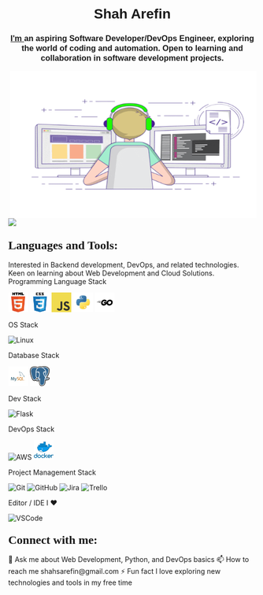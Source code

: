<!-- Header Section -->
<h1 align="center"><font face="Arial">Shah Arefin</font></h1>
<h3 align="center"><font face="Arial"><a href="https://www.linkedin.com/in/shahsarefin/" target="_blank" rel="noreferrer">I'm </a> an aspiring Software Developer/DevOps Engineer, exploring the world of coding and automation. Open to learning and collaboration in software development projects.</font></h3>
<!-- GIF -->
<img align="right" height="300" width="500" src="https://raw.githubusercontent.com/mikonoid/mikonoid/main/images/gifs/coder3.gif" />
<img src="https://user-images.githubusercontent.com/74038190/212284115-f47cd8ff-2ffb-4b04-b5bf-4d1c14c0247f.gif" />
<!-- Languages and Tools Section -->
<h3 align="left"><font size="+2" face="Verdana">Languages and Tools:</font></h3>
Interested in Backend development, DevOps, and related technologies.
Keen on learning about Web Development and Cloud Solutions.
Programming Language Stack
<p align="left">
  <img src="https://raw.githubusercontent.com/github/explore/main/topics/html/html.png" alt="HTML" title="HTML" width="40" height="40"/>
  <img src="https://raw.githubusercontent.com/github/explore/main/topics/css/css.png" alt="CSS" title="CSS" width="40" height="40"/>
  <img src="https://raw.githubusercontent.com/github/explore/main/topics/javascript/javascript.png" alt="JavaScript" title="JavaScript" width="40" height="40"/>
  <img src="https://raw.githubusercontent.com/github/explore/main/topics/python/python.png" alt="Python" title="Python" width="40" height="40"/>
  <img src="https://raw.githubusercontent.com/github/explore/main/topics/go/go.png" alt="Go" title="Go" width="40" height="40"/>
</p>
OS Stack
<p align="left">
  <img src="https://brandlogos.net/wp-content/uploads/2020/03/Linux-logo.png" alt="Linux" title="Linux" width="40" height="40"/>
  <!-- Placeholder for other OS logos -->
</p>
Database Stack
<p align="left">
  <img src="https://raw.githubusercontent.com/github/explore/main/topics/mysql/mysql.png" alt="MySQL" title="MySQL" width="40" height="40"/>
  <img src="https://raw.githubusercontent.com/github/explore/main/topics/postgresql/postgresql.png" alt="PostgreSQL" title="PostgreSQL" width="40" height="40"/>
  <!-- Placeholder for other Database logos -->
</p>
Dev Stack
<p align="left">
  <img src="https://www.vectorlogo.zone/logos/pocoo_flask/pocoo_flask-icon.svg" alt="Flask" title="Flask" width="40" height="40"/>
  <!-- Placeholder for other Dev Stack logos -->
</p>
DevOps Stack
<p align="left">
  <img src="https://www.vectorlogo.zone/logos/amazon_aws/amazon_aws-icon.svg" alt="AWS" title="AWS" width="40" height="40"/>
  <img src="https://raw.githubusercontent.com/github/explore/main/topics/docker/docker.png" alt="Docker" title="Docker" width="40" height="40"/>
  <!-- Placeholder for other DevOps Stack logos -->
</p>
Project Management Stack
<p align="left">
  <img src="https://www.vectorlogo.zone/logos/git-scm/git-scm-icon.svg" alt="Git" title="Git" width="40" height="40"/>
  <img src="https://www.vectorlogo.zone/logos/github/github-icon.svg" alt="GitHub" title="GitHub" width="40" height="40"/>
  <img src="https://www.vectorlogo.zone/logos/atlassian_jira/atlassian_jira-icon.svg" alt="Jira" title="Jira" width="40" height="40"/>
  <img src="https://www.vectorlogo.zone/logos/trello/trello-icon.svg" alt="Trello" title="Trello" width="40" height="40"/>
</p>
Editor / IDE I ♥
<p align="left">
  <img src="https://www.vectorlogo.zone/logos/visualstudio_code/visualstudio_code-icon.svg" alt="VSCode" title="VSCode" width="40" height="40"/>
</p>
<!-- Contact Section -->
<h3 align="left"><font size="+2" face="Verdana">Connect with me:</font></h3>
<p align="left">
</p>
💬 Ask me about Web Development, Python, and DevOps basics
📫 How to reach me shahsarefin@gmail.com
⚡ Fun fact I love exploring new technologies and tools in my free time
